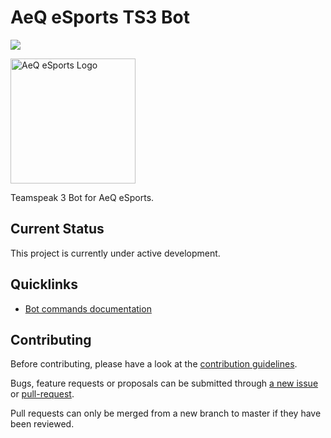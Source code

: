 # AeQ eSports TS3 Bot

![](https://travis-ci.org/glains/aeq-ts3-bot.svg?branch=master)

<img src="https://aeq-esports.de/news/images/news/7d7519f8ab78cb658a827ff1d08ad2cd3d90803f.png" alt="AeQ eSports Logo" width="200" height="200">

Teamspeak 3 Bot for AeQ eSports.

## Current Status

This project is currently under active development.

## Quicklinks

* [Bot commands documentation](https://github.com/glains/aeq-esports-ts3-bot/wiki/Commands)

## Contributing

Before contributing, please have a look at the [contribution guidelines]().

Bugs, feature requests or proposals can be submitted through [a new issue](https://github.com/glains/aeq-esports-ts3-bot/issues/new) or [pull-request](https://github.com/glains/aeq-esports-ts3-bot/compare).

Pull requests can only be merged from a new branch to master if they have been reviewed. 
